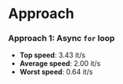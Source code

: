 # Approach

### Approach 1: Async `for` loop

- **Top speed**: 3.43 it/s
- **Average speed**: 2.00 it/s
- **Worst speed**: 0.64 it/s
